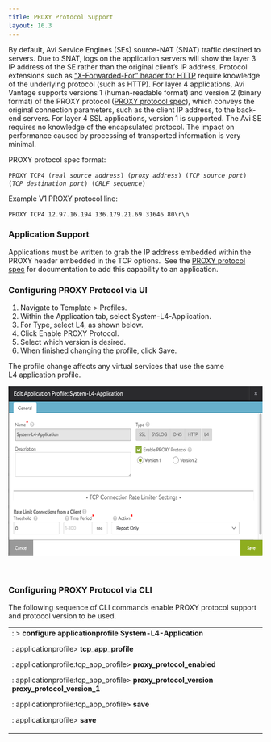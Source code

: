 ```yaml
---
title: PROXY Protocol Support
layout: 16.3
---
```

By default, Avi Service Engines (SEs) source-NAT (SNAT) traffic destined to servers. Due to SNAT, logs on the application servers will show the layer 3 IP address of the SE rather than the original client’s IP address. Protocol extensions such as <a href="/docs/16.3/x-forwarded-for-header-insertion/">“X-Forwarded-For” header for HTTP</a> require knowledge of the underlying protocol (such as HTTP). For layer 4 applications, Avi Vantage supports versions 1 (human-readable format) and version 2 (binary format) of the PROXY protocol (<a href="http://www.haproxy.org/download/1.5/doc/proxy-protocol.txt">PROXY protocol spec</a>), which conveys the original connection parameters, such as the client IP address, to the back-end servers. For layer 4 SSL applications, version 1 is supported. The Avi SE requires no knowledge of the encapsulated protocol. The impact on performance caused by processing of transported information is very minimal.

PROXY protocol spec format:

<pre pre="" class="command-line language-bash" data-user="aviuser" data-host="avihost" data-output="1-100"><code>PROXY TCP4 (<em>real source address</em>) (<em>proxy address</em>) (<em>TCP source port</em>) (<em>TCP destination port</em>) (<em>CRLF sequence</em>)</code></pre> 

Example V1 PROXY protocol line:

<pre pre="" class="command-line language-bash"><code>PROXY TCP4 12.97.16.194 136.179.21.69 31646 80\r\n
</code></pre> 

### Application Support

Applications must be written to grab the IP address embedded within the PROXY header embedded in the TCP options.  See the <a href="http://www.haproxy.org/download/1.5/doc/proxy-protocol.txt">PROXY protocol spec</a> for documentation to add this capability to an application.

### Configuring PROXY Protocol via UI

<ol> 
 <li>Navigate to Template &gt; Profiles.</li> 
 <li>Within the Application tab, select System-L4-Application.</li> 
 <li>For Type, select L4, as shown below.</li> 
 <li>Click Enable PROXY Protocol.</li> 
 <li>Select which version is desired.</li> 
 <li>When finished changing the profile, click Save.</li> 
</ol> 

The profile change affects any virtual services that use the same L4 application profile.

<a href="img/Screen-Shot-2016-07-18-at-11.10.53-AM.png"><img class="alignnone wp-image-11123" src="img/Screen-Shot-2016-07-18-at-11.10.53-AM.png" alt="Screen Shot 2016-07-18 at 11.10.53 AM" width="600" height="337"></a>

 

### Configuring PROXY Protocol via CLI

The following sequence of CLI commands enable PROXY protocol support and protocol version to be used.

<table class="table table-hover table table-bordered table-hover">  
<tbody>  
<tr>  
<td><span style="font-weight: 400;">: &gt; </span><b>configure applicationprofile System-L4-Application</b><p></p> <p><span style="font-weight: 400;">: applicationprofile&gt; </span><b>tcp_app_profile</b></p> <p><span style="font-weight: 400;">: applicationprofile:tcp_app_profile&gt; </span><b>proxy_protocol_enabled</b></p> <p><span style="font-weight: 400;">: applicationprofile:tcp_app_profile&gt; </span><b>proxy_protocol_version proxy_protocol_version_1</b></p> <p><span style="font-weight: 400;">: applicationprofile:tcp_app_profile&gt; </span><b>save</b></p> <p><span style="font-weight: 400;">: applicationprofile&gt; </span><b>save</b></p></td>
</tr>
</tbody>
</table> 